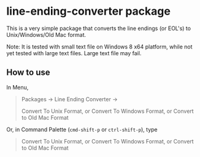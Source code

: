 # line-ending-converter package

This is a very simple package that converts the line endings (or EOL's) to Unix/Windows/Old Mac format.

Note: It is tested with small text file on Windows 8 x64 platform, while not yet tested with large text files. Large text file may fail.

## How to use

In Menu, 
> Packages -> Line Ending Converter -> 
>
> Convert To Unix Format, or Convert To Windows Format, or Convert to Old Mac Format

Or, in Command Palette (`cmd-shift-p` or `ctrl-shift-p`), type
> Convert To Unix Format, or Convert To Windows Format, or Convert to Old Mac Format

